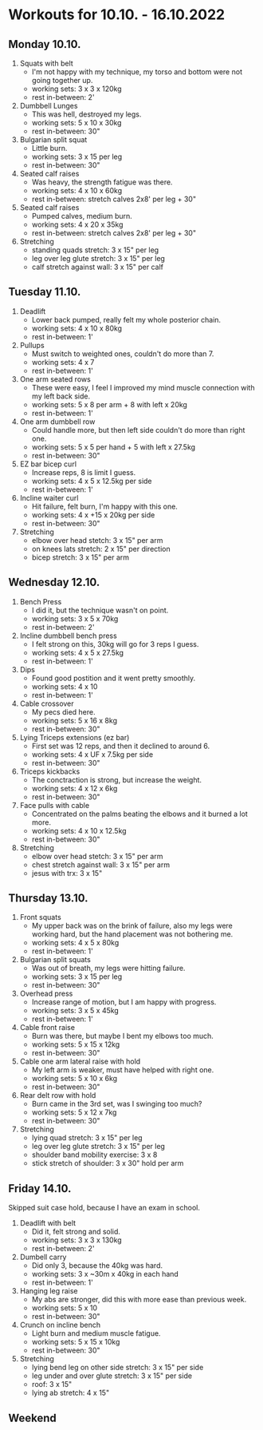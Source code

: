 # Workouts for 10.10. - 16.10.2022

## Monday 10.10.

1. Squats with belt
   - I'm not happy with my technique, my torso and bottom were not going together up.
   - working sets: 3 x 3 x 120kg
   - rest in-between: 2'
2. Dumbbell Lunges
   - This was hell, destroyed my legs.
   - working sets: 5 x 10 x 30kg
   - rest in-between: 30"
3. Bulgarian split squat
   - Little burn.
   - working sets: 3 x 15 per leg
   - rest in-between: 30"
4. Seated calf raises
   - Was heavy, the strength fatigue was there.
   - working sets: 4 x 10 x 60kg
   - rest in-between: stretch calves 2x8' per leg + 30"
5. Seated calf raises
   - Pumped calves, medium burn.
   - working sets: 4 x 20 x 35kg
   - rest in-between: stretch calves 2x8' per leg + 30"
6. Stretching
   - standing quads stretch: 3 x 15" per leg
   - leg over leg glute stretch: 3 x 15" per leg
   - calf stretch against wall: 3 x 15" per calf

## Tuesday 11.10.

1. Deadlift
   - Lower back pumped, really felt my whole posterior chain.
   - working sets: 4 x 10 x 80kg
   - rest in-between: 1'
2. Pullups
   - Must switch to weighted ones, couldn't do more than 7.
   - working sets: 4 x 7
   - rest in-between: 1'
3. One arm seated rows
   - These were easy, I feel I improved my mind muscle connection with my left back side.
   - working sets: 5 x 8 per arm + 8 with left x 20kg
   - rest in-between: 1'
4. One arm dumbbell row
   - Could handle more, but then left side couldn't do more than right one.
   - working sets: 5 x 5 per hand + 5 with left x 27.5kg
   - rest in-between: 30"
5. EZ bar bicep curl
   - Increase reps, 8 is limit I guess.
   - working sets: 4 x 5 x 12.5kg per side
   - rest in-between: 1'
6. Incline waiter curl
   - Hit failure, felt burn, I'm happy with this one.
   - working sets: 4 x +15 x 20kg per side
   - rest in-between: 30"
7. Stretching
   - elbow over head stetch: 3 x 15" per arm
   - on knees lats stretch: 2 x 15" per direction
   - bicep stretch: 3 x 15" per arm

## Wednesday 12.10.

1. Bench Press
   - I did it, but the technique wasn't on point.
   - working sets: 3 x 5 x 70kg
   - rest in-between: 2'
2. Incline dumbbell bench press
   - I felt strong on this, 30kg will go for 3 reps I guess.
   - working sets: 4 x 5 x 27.5kg
   - rest in-between: 1'
3. Dips
   - Found good postition and it went pretty smoothly.
   - working sets: 4 x 10
   - rest in-between: 1'
4. Cable crossover
   - My pecs died here.
   - working sets: 5 x 16 x 8kg
   - rest in-between: 30"
5. Lying Triceps extensions (ez bar)
   - First set was 12 reps, and then it declined to around 6.
   - working sets: 4 x UF x 7.5kg per side
   - rest in-between: 30"
6. Triceps kickbacks
   - The conctraction is strong, but increase the weight.
   - working sets: 4 x 12 x 6kg
   - rest in-between: 30"
7. Face pulls with cable
   - Concentrated on the palms beating the elbows and it burned a lot more.
   - working sets: 4 x 10 x 12.5kg
   - rest in-between: 30"
8. Stretching
   - elbow over head stetch: 3 x 15" per arm
   - chest stretch against wall: 3 x 15" per arm
   - jesus with trx: 3 x 15"

## Thursday 13.10.

1. Front squats
   - My upper back was on the brink of failure, also my legs were working hard, but the hand placement was not bothering me.
   - working sets: 4 x 5 x 80kg
   - rest in-between: 1'
2. Bulgarian split squats
   - Was out of breath, my legs were hitting failure.
   - working sets: 3 x 15 per leg
   - rest in-between: 30"
3. Overhead press
   - Increase range of motion, but I am happy with progress.
   - working sets: 3 x 5 x 45kg
   - rest in-between: 1'
4. Cable front raise
   - Burn was there, but maybe I bent my elbows too much.
   - working sets: 5 x 15 x 12kg
   - rest in-between: 30"
5. Cable one arm lateral raise with hold
   - My left arm is weaker, must have helped with right one.
   - working sets: 5 x 10 x 6kg
   - rest in-between: 30"
6. Rear delt row with hold
   - Burn came in the 3rd set, was I swinging too much?
   - working sets: 5 x 12 x 7kg
   - rest in-between: 30"
7. Stretching
   - lying quad stretch: 3 x 15" per leg
   - leg over leg glute stretch: 3 x 15" per leg
   - shoulder band mobility exercise: 3 x 8
   - stick stretch of shoulder: 3 x 30" hold per arm

## Friday 14.10.

Skipped suit case hold, because I have an exam in school.

1. Deadlift with belt
   - Did it, felt strong and solid.
   - working sets: 3 x 3 x 130kg
   - rest in-between: 2'
2. Dumbell carry
   - Did only 3, because the 40kg was hard.
   - working sets: 3 x ~30m x 40kg in each hand
   - rest in-between: 1'
3. Hanging leg raise
   - My abs are stronger, did this with more ease than previous week.
   - working sets: 5 x 10
   - rest in-between: 30"
4. Crunch on incline bench
   - Light burn and medium muscle fatigue.
   - working sets: 5 x 15 x 10kg
   - rest in-between: 30"
5. Stretching
   - lying bend leg on other side stretch: 3 x 15" per side
   - leg under and over glute stretch: 3 x 15" per side
   - roof: 3 x 15"
   - lying ab stretch: 4 x 15"

## Weekend
